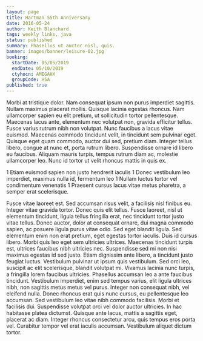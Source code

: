 ```yaml
---
layout: page
title: Hartman 55th Anniversary
date: 2016-05-24
author: Keith Blanchard
tags: weekly links, java
status: published
summary: Phasellus ut auctor nisl, quis.
banner: images/banner/leisure-02.jpg
booking:
  startDate: 05/05/2019
  endDate: 05/10/2019
  ctyhocn: AMEGAHX
  groupCode: H5A
published: true
---
```

Morbi at tristique dolor. Nam consequat ipsum non purus imperdiet sagittis. Nullam maximus placerat mollis. Quisque lacinia egestas rhoncus. Nam ullamcorper sapien eu elit pretium, ut sollicitudin tortor pellentesque. Maecenas lacus ante, elementum nec volutpat non, gravida efficitur tellus. Fusce varius rutrum nibh non volutpat. Nunc faucibus a lacus vitae euismod. Maecenas commodo tincidunt velit, in tincidunt sem pulvinar eget. Quisque eget quam commodo, auctor dui sed, pretium diam. Integer tellus libero, congue at nunc et, porta rutrum libero. Suspendisse ornare id libero eu faucibus. Aliquam mauris turpis, tempus rutrum diam ac, molestie ullamcorper leo. Nunc id tortor ut velit rhoncus mattis in quis ex.

1 Etiam euismod sapien non justo hendrerit iaculis
1 Donec vestibulum leo imperdiet, maximus nulla id, fermentum leo
1 Nullam luctus tortor vel condimentum venenatis
1 Praesent cursus lacus vitae metus pharetra, a semper erat scelerisque.

Fusce vitae laoreet est. Sed accumsan risus velit, a facilisis nisl finibus eu. Integer vitae gravida tortor. Donec quis elit tellus. Fusce laoreet, nisl ut elementum tincidunt, ligula tellus fringilla erat, nec tincidunt tortor justo vitae tellus. Donec auctor, dolor at consequat ornare, dui magna commodo sapien, ac posuere ligula purus vitae odio. Sed eget blandit ligula. Sed elementum enim non erat pretium, eget egestas tortor iaculis. Duis id cursus libero. Morbi quis leo eget sem ultricies ultrices. Maecenas tincidunt turpis est, ultrices faucibus nibh ultricies nec. Suspendisse sed mi non nisi maximus egestas id sed justo. Etiam dignissim ante libero, a tincidunt justo feugiat luctus. Vestibulum pulvinar ut ipsum quis vestibulum. Sed orci leo, suscipit ac elit scelerisque, blandit volutpat mi. Vivamus lacinia nunc turpis, a fringilla lorem faucibus ultricies.
Phasellus accumsan leo a ante faucibus tincidunt. Vestibulum imperdiet, enim sed tempus varius, elit ligula ultrices nibh, non sagittis metus metus vel purus. Integer non consequat nibh, vel eleifend nulla. Donec rhoncus erat quis nunc cursus, eu pellentesque leo accumsan. Sed vestibulum leo vitae nibh commodo facilisis. Morbi et facilisis dui. Suspendisse volutpat orci vel dolor auctor ultricies. In hac habitasse platea dictumst. Quisque ante lacus, mattis a sagittis eget, placerat ac diam. Integer rhoncus consectetur arcu, quis tempus eros porta vel. Curabitur tempor vel erat iaculis accumsan. Vestibulum aliquet dictum tortor.
